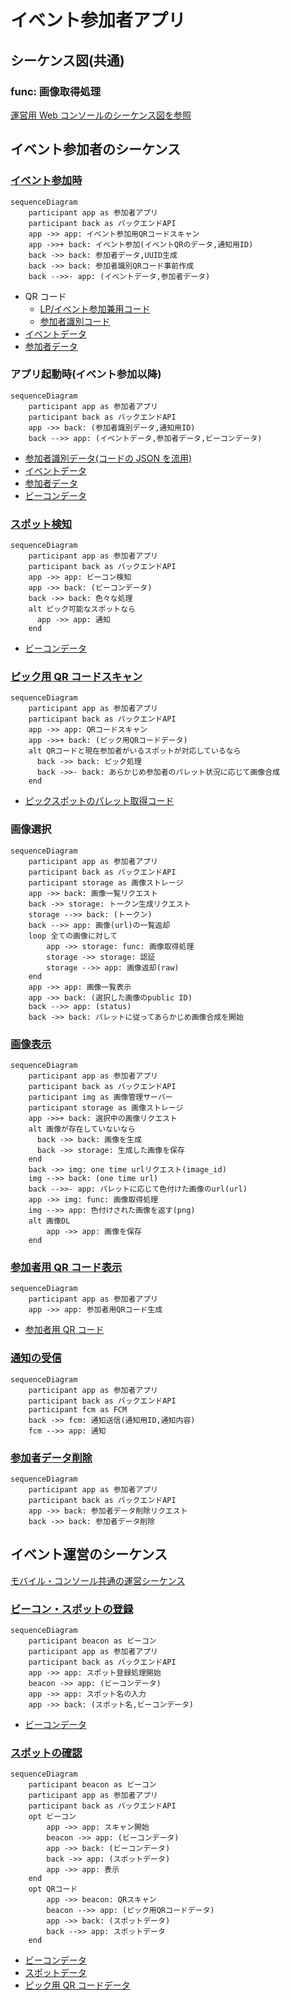 # イベント参加者アプリ

## シーケンス図(共通)

### func: 画像取得処理

[運営用 Web コンソールのシーケンス図を参照](common.md#画像取得処理)

## イベント参加者のシーケンス

### [イベント参加時](../spec/overview/README.md#イベント参加-QR-Sスキャン)

```mermaid
sequenceDiagram
    participant app as 参加者アプリ
    participant back as バックエンドAPI
    app ->> app: イベント参加用QRコードスキャン
    app ->>+ back: イベント参加(イベントQRのデータ,通知用ID)
    back ->> back: 参加者データ,UUID生成
    back ->> back: 参加者識別QRコード事前作成
    back -->>- app: (イベントデータ,参加者データ)

```

- QR コード
  - [LP/イベント参加兼用コード](../spec/system/data.md#lpイベント参加兼用コード)
  - [参加者識別コード](../spec/system/data.md#参加者識別コード)
- [イベントデータ](../spec/system/data.md#イベントデータ)
- [参加者データ](../spec/system/data.md#参加者アカウントのデータ)

### アプリ起動時(イベント参加以降)

```mermaid
sequenceDiagram
    participant app as 参加者アプリ
    participant back as バックエンドAPI
    app ->> back: (参加者識別データ,通知用ID)
    back -->> app: (イベントデータ,参加者データ,ビーコンデータ)

```

- [参加者識別データ(コードの JSON を流用)](../spec/system/data.md#参加者識別コード)
- [イベントデータ](../spec/system/data.md#イベントデータ)
- [参加者データ](../spec/system/data.md#参加者アカウントのデータ)
- [ビーコンデータ](../spec/system/data.md#ビーコン)

### [スポット検知](../spec/overview/README.md#スポット検知)

```mermaid
sequenceDiagram
    participant app as 参加者アプリ
    participant back as バックエンドAPI
    app ->> app: ビーコン検知
    app ->> back: (ビーコンデータ)
    back ->> back: 色々な処理
    alt ピック可能なスポットなら
      app ->> app: 通知
    end
```

- [ビーコンデータ](../spec/system/data.md#ビーコン)

### [ピック用 QR コードスキャン](../spec/overview/README.md#ピック用-QR-スキャン)

```mermaid
sequenceDiagram
    participant app as 参加者アプリ
    participant back as バックエンドAPI
    app ->> app: QRコードスキャン
    app ->>+ back: (ピック用QRコードデータ)
    alt QRコードと現在参加者がいるスポットが対応しているなら
      back ->> back: ピック処理
      back ->>- back: あらかじめ参加者のパレット状況に応じて画像合成
    end
```

- [ピックスポットのパレット取得コード](../spec/system/data.md#ピックスポットのパレット取得コード)

### 画像選択

```mermaid
sequenceDiagram
    participant app as 参加者アプリ
    participant back as バックエンドAPI
    participant storage as 画像ストレージ
    app ->> back: 画像一覧リクエスト
    back ->> storage: トークン生成リクエスト
    storage -->> back: (トークン)
    back -->> app: 画像(url)の一覧返却
    loop 全ての画像に対して
        app ->> storage: func: 画像取得処理
        storage ->> storage: 認証
        storage -->> app: 画像返却(raw)
    end
    app ->> app: 画像一覧表示
    app ->> back: (選択した画像のpublic ID)
    back -->> app: (status)
    back ->> back: パレットに従ってあらかじめ画像合成を開始

```

### [画像表示](../spec/overview/README.md#画像を表示)

```mermaid
sequenceDiagram
    participant app as 参加者アプリ
    participant back as バックエンドAPI
    participant img as 画像管理サーバー
    participant storage as 画像ストレージ
    app ->>+ back: 選択中の画像リクエスト
    alt 画像が存在していないなら
      back ->> back: 画像を生成
      back ->> storage: 生成した画像を保存
    end
    back ->> img: one time urlリクエスト(image_id)
    img -->> back: (one time url)
    back -->>- app: パレットに応じて色付けた画像のurl(url)
    app ->> img: func: 画像取得処理
    img -->> app: 色付けされた画像を返す(png)
    alt 画像DL
        app ->> app: 画像を保存
    end
```

### [参加者用 QR コード表示](../spec/overview/README.md#参加者-QR-表示)

```mermaid
sequenceDiagram
    participant app as 参加者アプリ
    app ->> app: 参加者用QRコード生成
```

- [参加者用 QR コード](../spec/system/data.md#参加者識別コード)

### [通知の受信](../spec/overview/README.md#通知)

```mermaid
sequenceDiagram
    participant app as 参加者アプリ
    participant back as バックエンドAPI
    participant fcm as FCM
    back ->> fcm: 通知送信(通知用ID,通知内容)
    fcm -->> app: 通知
```

### [参加者データ削除](../spec/overview/README.md#アカウントの削除)

```mermaid
sequenceDiagram
    participant app as 参加者アプリ
    participant back as バックエンドAPI
    app ->> back: 参加者データ削除リクエスト
    back ->> back: 参加者データ削除
```

## イベント運営のシーケンス

[モバイル・コンソール共通の運営シーケンス](common.md#運営)

### [ビーコン・スポットの登録](../spec/overview/README.md#ビーコン・スポットの登録)

```mermaid
sequenceDiagram
    participant beacon as ビーコン
    participant app as 参加者アプリ
    participant back as バックエンドAPI
    app ->> app: スポット登録処理開始
    beacon ->> app: (ビーコンデータ)
    app ->> app: スポット名の入力
    app ->> back: (スポット名,ビーコンデータ)
```

- [ビーコンデータ](../spec/system/data.md#ビーコン)

### [スポットの確認](../spec/overview/README.md#スポットの確認)

```mermaid
sequenceDiagram
    participant beacon as ビーコン
    participant app as 参加者アプリ
    participant back as バックエンドAPI
    opt ビーコン
        app ->> app: スキャン開始
        beacon ->> app: (ビーコンデータ)
        app ->> back: (ビーコンデータ)
        back ->> app: (スポットデータ)
        app ->> app: 表示
    end
    opt QRコード
        app ->> beacon: QRスキャン
        beacon -->> app: (ピック用QRコードデータ)
        app ->> back: (スポットデータ)
        back -->> app: スポットデータ
    end
```

- [ビーコンデータ](../spec/system/data.md#ビーコン)
- [スポットデータ](../spec/system/data.md#スポット)
- [ピック用 QR コードデータ](../spec/system/data.md#ピックスポットのパレット取得コード)
